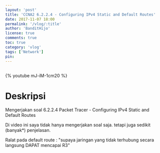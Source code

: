 ```yaml
---
layout: 'post'
title: 'CCNA2 6.2.2.4 - Configuring IPv4 Static and Default Routes'
date: 2017-11-07 18:00
permalink: '/vlog/:title'
author: 'BanditHijo'
license: true
comments: true
toc: true
category: 'vlog'
tags: ['Network']
pin:
---
```


<div style="margin-top:30px;"></div>

{% youtube mJ-iM-1cm20 %}

# Deskripsi

Mengerjakan soal 6.2.2.4 Packet Tracer - Configuring IPv4 Static and Default Routes

Di video ini saya tidak hanya mengerjakan soal saja.
tetapi juga sedikit (banyak*) penjelasan.

Ralat pada default route : "supaya jaringan yang tidak terhubung secara langsung DAPAT mencapai R3"
